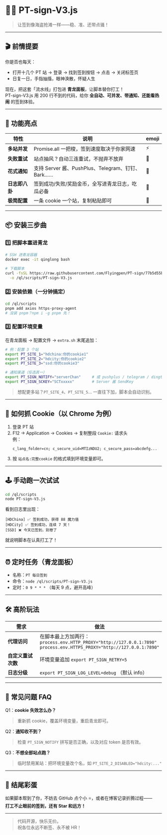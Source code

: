# 🏴‍☠️ PT-sign-V3.js  
> 让签到像海盗抢滩一样——稳、准、还带点骚！

---

## 🎬 前情提要
你是否也每天：

- 打开十几个 PT 站 → 登录 → 找到签到按钮 → 点击 → 关闭标签页  
- 日复一日，手指抽搐，眼神涣散，怀疑人生

现在，把这套「流水线」打包进 **青龙面板**，让脚本替你打工！  
PT-sign-V3.js 用 200 行不到的代码，给你 **全自动、可并发、带通知、还能看热闹** 的签到体验。

---

## 🧰 功能亮点

| 特性 | 说明 | emoji |
|---|---|---|
| **多站并发** | Promise.all 一把梭，签到速度取决于你家网速 | ⚡ |
| **失败重试** | 站点抽风？自动三连重试，不抛弃不放弃 | 🔄 |
| **花式通知** | 支持 Server 酱、PushPlus、Telegram、钉钉、Bark…… | 📢 |
| **日志即八卦** | 签到成功/失败/奖励金币，全写进青龙日志，吃瓜必备 | 🍉 |
| **极简配置** | 一条 cookie 一个站，复制粘贴即可 | 🍔 |

---

## 📦 安装三步曲

### 1️⃣ 把脚本塞进青龙
```bash
# SSH 进青龙容器
docker exec -it qinglong bash

# 下载脚本
curl -fsSL https://raw.githubusercontent.com/Flyingpen/PT-sign/77b5d55bc2fd54acc281b0014928f032814e70f0/PT-sign-V3.js \
  -o /ql/scripts/PT-sign-V3.js
```

### 2️⃣ 安装依赖（一分钟搞定）
```bash
cd /ql/scripts
pnpm add axios https-proxy-agent
# 没装 pnpm？npm i -g pnpm 先！
```

### 3️⃣ 配置环境变量
在青龙面板 → 配置文件 → `extra.sh` 末尾追加：

```bash
# 例：配置 3 个站
export PT_SITE_1="hdchina:你的cookie1"
export PT_SITE_2="hdcity:你的cookie2"
export PT_SITE_3="ssd:你的cookie3"

# 通知渠道（任选其一）
export PT_SIGN_NOTIFY="serverChan"     # 或 pushplus / telegram / dingtalk / bark
export PT_SIGN_SCKEY="SCTxxxxx"        # Server 酱 SendKey
```

> 想配更多站？`PT_SITE_4`、`PT_SITE_5`… 一直往下加，脚本会自动识别。

---

## 🍪 如何抓 Cookie（以 Chrome 为例）

1. 登录 PT 站  
2. F12 → Application → Cookies → 复制整段 `Cookie:` 请求头  
   例：  
   ```
   c_lang_folder=cn; c_secure_uid=MTIzNDU2; c_secure_pass=abcdefg...
   ```
3. 按 `站点名:完整cookie` 的格式填到环境变量即可。

---

## 🕹️ 手动跑一次试试

```bash
cd /ql/scripts
node PT-sign-V3.js
```

看到日志里出现：

```
[HDChina] ✅ 签到成功，获得 88 魔力值
[HDCity] ✅ 签到成功，连续 7 天！
[SSD] ❌ 今天已签到，别卷了
```

就说明脚本在认真打工了！

---

## ⏰ 定时任务（青龙面板）

- 名称：`PT 每日签到`
- 命令：`node /ql/scripts/PT-sign-V3.js`
- 定时：`0 9 * * *`  （每天 9 点，避开高峰）

---

## 🛠️ 高阶玩法

| 需求 | 做法 |
|---|---|
| **代理访问** | 在脚本最上方加两行：<br>`process.env.HTTP_PROXY="http://127.0.0.1:7890"`<br>`process.env.HTTPS_PROXY="http://127.0.0.1:7890"` |
| **自定义重试次数** | 环境变量追加 `export PT_SIGN_RETRY=5` |
| **日志分级** | `export PT_SIGN_LOG_LEVEL=debug` （默认 info） |

---

## 🐞 常见问题 FAQ

Q1：**cookie 失效怎么办？**  
> 重新抓 cookie，覆盖环境变量，重启青龙即可。

Q2：**通知收不到？**  
> 检查 `PT_SIGN_NOTIFY` 拼写是否正确，以及对应 token 是否有效。

Q3：**不想全部站点跑？**  
> 临时禁用某站：把环境变量改个名，如 `PT_SITE_2_DISABLED="hdcity:..."`

---

## 🏁 结尾彩蛋
如果脚本帮到了你，不妨去 GitHub 点个小 ⭐，或者在博客记录折腾过程——  
**打工不止眼前的签到，还有 Star 和远方！**

---

> 代码开源，快乐无价。  
> 祝各位永远不断签、永不被 HR！
